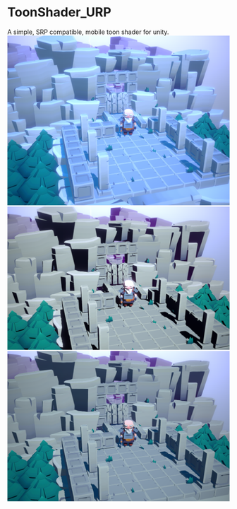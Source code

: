 # ToonShader_URP
A simple, SRP compatible, mobile toon shader for unity.
![sample1](https://github.com/ardahamamcioglu/ToonShader_URP/blob/main/images/ex.png)
![sample2](https://github.com/ardahamamcioglu/ToonShader_URP/blob/main/images/ex2.png)
![sample3](https://github.com/ardahamamcioglu/ToonShader_URP/blob/main/images/ex3.png)
